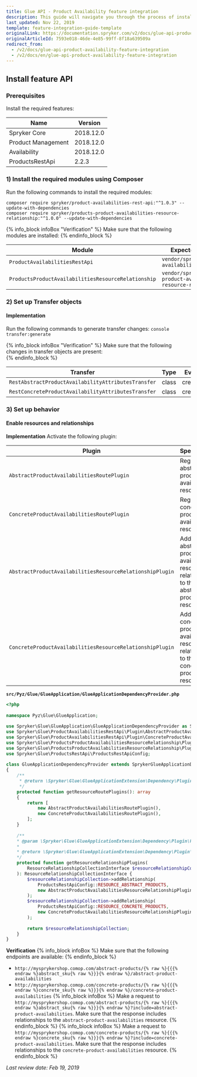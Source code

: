 ```yaml
---
title: Glue API - Product Availability feature integration
description: This guide will navigate you through the process of installing and configuring the Product Availability feature in Spryker OS.
last_updated: Nov 22, 2019
template: feature-integration-guide-template
originalLink: https://documentation.spryker.com/v2/docs/glue-api-product-availability-feature-integration
originalArticleId: 7593e018-46de-4e85-99ff-8f18a639509a
redirect_from:
  - /v2/docs/glue-api-product-availability-feature-integration
  - /v2/docs/en/glue-api-product-availability-feature-integration
---
```


## Install feature API
### Prerequisites
Install the required features:

| Name | Version |
| --- | --- |
| Spryker Core | 2018.12.0 |
|  Product Management| 2018.12.0 |
| Availability | 2018.12.0 |
| ProductsRestApi  | 2.2.3 |
### 1) Install the required modules using Composer

Run the following commands to install the required modules:
```
composer require spryker/product-availabilities-rest-api:"^1.0.3" --update-with-dependencies
composer require spryker/products-product-availabilities-resource-relationship:"^1.0.0" --update-with-dependencies
```

{% info_block infoBox "Verification" %}
Make sure that the following modules are installed:
{% endinfo_block %}

| Module | Expected directory |
| --- | --- |
| `ProductAvailabilitiesRestApi` | `vendor/spryker/product-availabilities-rest-api` |
| `ProductsProductAvailabilitiesResourceRelationship` | `vendor/spryker/products-product-availabilities-resource-relationship` |

### 2) Set up Transfer objects
#### Implementation
Run the following commands to generate transfer changes:
`console transfer:generate
`

{% info_block infoBox "Verification" %}
Make sure that the following changes in transfer objects are present:	
{% endinfo_block %}

|Transfer  | Type | Event | Path |
| --- | --- | --- | --- |
| `RestAbstractProductAvailabilityAttributesTransfer` | class | created | `src/Generated/Shared/Transfer/RestAbstractProductAvailabilityAttributesTransfer` |
| `RestConcreteProductAvailabilityAttributesTransfer` | class | created | `src/Generated/Shared/Transfer/RestConcreteProductAvailabilityAttributesTransfer` |

### 3) Set up behavior
#### Enable resources and relationships
**Implementation**
Activate the following plugin:

| Plugin | Specification | Prerequisites | Namespace |
| --- | --- | --- | --- |
| `AbstractProductAvailabilitiesRoutePlugin` | Registers the abstract product availabilities resource. | None | `Spryker\Glue\ProductAvailabilitiesRestApi\Plugin` |
| `ConcreteProductAvailabilitiesRoutePlugin` | Registers the concrete product availabilities resource. | None | `Spryker\Glue\ProductAvailabilitiesRestApi\Plugin` |
| `AbstractProductAvailabilitiesResourceRelationshipPlugin` | Adds the abstract product availability resource as a relationship to the abstract product resource. | None | `Spryker\Glue\ProductsProductAvailabilitiesResourceRelationship\Plugin` |
| `ConcreteProductAvailabilitiesResourceRelationshipPlugin` | Adds the concrete product availability resource as a relationship to the concrete product resource. | None | `Spryker\Glue\ProductsProductAvailabilitiesResourceRelationship\Plugin` |

**`src/Pyz/Glue/GlueApplication/GlueApplicationDependencyProvider.php`**
```php
<?php
 
namespace Pyz\Glue\GlueApplication;
 
use Spryker\Glue\GlueApplication\GlueApplicationDependencyProvider as SprykerGlueApplicationDependencyProvider;
use Spryker\Glue\ProductAvailabilitiesRestApi\Plugin\AbstractProductAvailabilitiesRoutePlugin;
use Spryker\Glue\ProductAvailabilitiesRestApi\Plugin\ConcreteProductAvailabilitiesRoutePlugin;
use Spryker\Glue\ProductsProductAvailabilitiesResourceRelationship\Plugin\AbstractProductAvailabilitiesResourceRelationshipPlugin;
use Spryker\Glue\ProductsProductAvailabilitiesResourceRelationship\Plugin\ConcreteProductAvailabilitiesResourceRelationshipPlugin;
use Spryker\Glue\ProductsRestApi\ProductsRestApiConfig;
 
class GlueApplicationDependencyProvider extends SprykerGlueApplicationDependencyProvider
{
    /**
     * @return \Spryker\Glue\GlueApplicationExtension\Dependency\Plugin\ResourceRoutePluginInterface[]
     */
    protected function getResourceRoutePlugins(): array
    {
        return [
            new AbstractProductAvailabilitiesRoutePlugin(),
            new ConcreteProductAvailabilitiesRoutePlugin(),
        ];
    }
 
    /**
    * @param \Spryker\Glue\GlueApplicationExtension\Dependency\Plugin\ResourceRelationshipCollectionInterface $resourceRelationshipCollection
    *
    * @return \Spryker\Glue\GlueApplicationExtension\Dependency\Plugin\ResourceRelationshipCollectionInterface
    */
    protected function getResourceRelationshipPlugins(
        ResourceRelationshipCollectionInterface $resourceRelationshipCollection
    ): ResourceRelationshipCollectionInterface {
        $resourceRelationshipCollection->addRelationship(
            ProductsRestApiConfig::RESOURCE_ABSTRACT_PRODUCTS,
            new AbstractProductAvailabilitiesResourceRelationshipPlugin()
        );
        $resourceRelationshipCollection->addRelationship(
            ProductsRestApiConfig::RESOURCE_CONCRETE_PRODUCTS,
            new ConcreteProductAvailabilitiesResourceRelationshipPlugin()
        );
 
        return $resourceRelationshipCollection;
    }
}
```

**Verification**
{% info_block infoBox %}
Make sure that the following endpoints are available:
{% endinfo_block %}

* `http://mysprykershop.comop.com/abstract-products/{% raw %}{{{% endraw %}abstract_sku{% raw %}}}{% endraw %}/abstract-product-availabilities`
* `http://mysprykershop.comop.com/concrete-products/{% raw %}{{{% endraw %}concrete_sku{% raw %}}}{% endraw %}/concrete-product-availabilities`
{% info_block infoBox %}
Make a request to `http://mysprykershop.comop.com/abstract-products/{% raw %}{{{% endraw %}abstract_sku{% raw %}}}{% endraw %}?include=abstract-product-availabilities`. Make sure that the response includes relationships to the `abstract-product-availabilities` resource.
{% endinfo_block %}
{% info_block infoBox %}
Make a request to `http://mysprykershop.comop.com/concrete-products/{% raw %}{{{% endraw %}concrete_sku{% raw %}}}{% endraw %}?include=concrete-product-availabilities`. Make sure that the response includes relationships to the `concrete-product-availabilities` resource.
{% endinfo_block %}

_Last review date: Feb 19, 2019_
